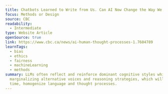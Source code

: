 ```yaml
---
title: Chatbots Learned to Write from Us. Can AI Now Change the Way We Think?
focus: Methods or Design
source: CBC
readability:
  - Intermediate
type: Website Article
openSource: true
link: https://www.cbc.ca/news/ai-human-thought-processes-1.7604789
learnTags:
  - bias
  - ethics
  - fairness
  - machineLearning
  - methods
summary: LLMs often reflect and reinforce dominant cognitive styles while
  marginalizing alternative voices and reasoning strategies, which will, over
  time, homogenize language and thought processes.
---
```

